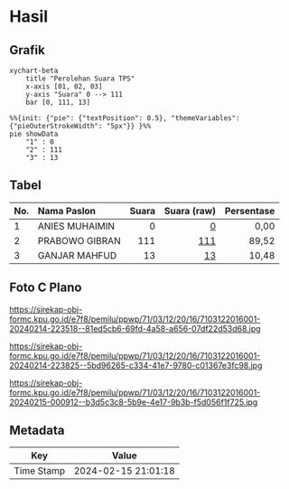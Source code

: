 # Hasil

## Grafik

```mermaid
xychart-beta
    title "Perolehan Suara TPS"
    x-axis [01, 02, 03]
    y-axis "Suara" 0 --> 111
    bar [0, 111, 13]
```

```mermaid
%%{init: {"pie": {"textPosition": 0.5}, "themeVariables": {"pieOuterStrokeWidth": "5px"}} }%%
pie showData
    "1" : 0
    "2" : 111
    "3" : 13
```

## Tabel

| No. | Nama Paslon    | Suara | Suara (raw) | Persentase |
|:--- |:-------------- | -----:| -----------:| ----------:|
| 1   | ANIES MUHAIMIN | 0     | [0][p-1]    | 0,00       |
| 2   | PRABOWO GIBRAN | 111   | [111][p-2]  | 89,52      |
| 3   | GANJAR MAHFUD  | 13    | [13][p-3]   | 10,48      |


[p-1]: https://github.com/gigit-pemilu/pemilu-2024-71-sulawesi-utara/blob/main/pilpres/hitung-suara/sub/71-sulawesi-utara/sub/03-kepulauan-sangihe/sub/12-tamako/sub/2016-kalama-darat/sub/001-tps/sub/paslon-1.txt
[p-2]: https://github.com/gigit-pemilu/pemilu-2024-71-sulawesi-utara/blob/main/pilpres/hitung-suara/sub/71-sulawesi-utara/sub/03-kepulauan-sangihe/sub/12-tamako/sub/2016-kalama-darat/sub/001-tps/sub/paslon-2.txt
[p-3]: https://github.com/gigit-pemilu/pemilu-2024-71-sulawesi-utara/blob/main/pilpres/hitung-suara/sub/71-sulawesi-utara/sub/03-kepulauan-sangihe/sub/12-tamako/sub/2016-kalama-darat/sub/001-tps/sub/paslon-3.txt

## Foto C Plano

https://sirekap-obj-formc.kpu.go.id/e7f8/pemilu/ppwp/71/03/12/20/16/7103122016001-20240214-223518--81ed5cb6-69fd-4a58-a656-07df22d53d68.jpg

https://sirekap-obj-formc.kpu.go.id/e7f8/pemilu/ppwp/71/03/12/20/16/7103122016001-20240214-223825--5bd96265-c334-41e7-9780-c01367e3fc98.jpg

https://sirekap-obj-formc.kpu.go.id/e7f8/pemilu/ppwp/71/03/12/20/16/7103122016001-20240215-000912--b3d5c3c8-5b9e-4e17-9b3b-f5d056f1f725.jpg


## Metadata

| Key        | Value               |
| ---------- | ------------------- |
| Time Stamp | 2024-02-15 21:01:18 |



